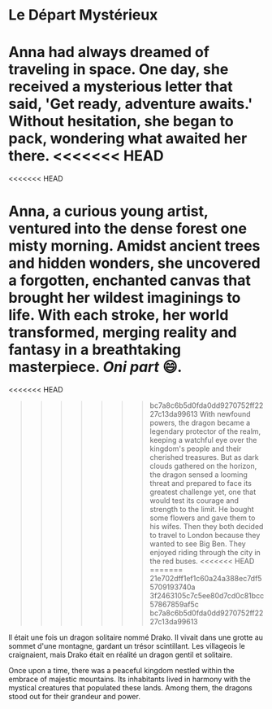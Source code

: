 #  Le Départ Mystérieux

Anna had always dreamed of traveling in space. One day, she received a mysterious letter that said, 'Get ready, adventure awaits.' Without hesitation, she began to pack, wondering what awaited her there.
<<<<<<< HEAD
=======
<<<<<<< HEAD

**Anna**, a curious young artist, ventured into the dense forest one misty morning. Amidst ancient trees and hidden wonders, she uncovered a forgotten, enchanted canvas that brought her wildest imaginings to life. With each stroke, her world transformed, merging reality and fantasy in a breathtaking masterpiece. *Oni part* :smile:.
=======
<<<<<<< HEAD
>>>>>>> bc7a8c6b5d0fda0dd9270752ff2227c13da99613
With newfound powers, the dragon became a legendary protector of the realm, keeping a watchful eye over the kingdom's people and their cherished treasures. But as dark clouds gathered on the horizon, the dragon sensed a looming threat and prepared to face its greatest challenge yet, one that would test its courage and strength to the limit.
He bought some flowers and gave them to his wifes.
Then they both decided to travel to London because they wanted to see Big Ben.
They enjoyed riding through the city in the red buses.
<<<<<<< HEAD
=======
>>>>>>> 21e702dff1ef1c60a24a388ec7df55709193740a
>>>>>>> 3f2463105c7c5ee80d7cd0c81bcc57867859af5c
>>>>>>> bc7a8c6b5d0fda0dd9270752ff2227c13da99613

Il était une fois un dragon solitaire nommé Drako. Il vivait dans une grotte au sommet d'une montagne, gardant un trésor scintillant. Les villageois le craignaient, mais Drako était en réalité un dragon gentil et solitaire.

Once upon a time, there was a peaceful kingdom nestled within the embrace of majestic mountains. Its inhabitants lived in harmony with the mystical creatures that populated these lands. Among them, the dragons stood out for their grandeur and power.